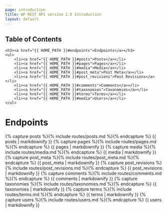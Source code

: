 ```yaml
---
page: introduction
title: WP REST API version 2.0 Introduction
layout: default
---
```

<div class="toc">
	<h2>Table of Contents</h2>

	<h3><a href="{{ HOME_PATH }}#endpoints">Endpoints</a></h3>
	<ul>
		<li><a href="{{ HOME_PATH }}#posts">Posts</a></li>
		<li><a href="{{ HOME_PATH }}#pages">Pages</a></li>
		<li><a href="{{ HOME_PATH }}#media">Media</a></li>
		<li><a href="{{ HOME_PATH }}#post_meta">Post Meta</a></li>
		<li><a href="{{ HOME_PATH }}#post_revisions">Post Revisions</a></li>
		<li><a href="{{ HOME_PATH }}#comments">Comments</a></li>
		<li><a href="{{ HOME_PATH }}#taxonomies">Taxonomies</a></li>
		<li><a href="{{ HOME_PATH }}#terms">Terms</a></li>
		<li><a href="{{ HOME_PATH }}#media">Users</a></li>
	</ul>
</div>

<div class="routes">
	<h1 id="endpoints">Endpoints</h1>
	{% capture posts %}{% include routes/posts.md %}{% endcapture %}
	{{ posts | markdownify }}
	{% capture pages %}{% include routes/pages.md %}{% endcapture %}
	{{ pages | markdownify }}
	{% capture media %}{% include routes/media.md %}{% endcapture %}
	{{ media | markdownify }}
	{% capture post_meta %}{% include routes/post_meta.md %}{% endcapture %}
	{{ post_meta | markdownify }}
	{% capture post_revisions %}{% include routes/post_revisions.md %}{% endcapture %}
	{{ post_revisions | markdownify }}
	{% capture comments %}{% include routes/comments.md %}{% endcapture %}
	{{ comments | markdownify }}
	{% capture taxonomies %}{% include routes/taxonomies.md %}{% endcapture %}
	{{ taxonomies | markdownify }}
	{% capture terms %}{% include routes/terms.md %}{% endcapture %}
	{{ terms | markdownify }}
	{% capture users %}{% include routes/users.md %}{% endcapture %}
	{{ users | markdownify }}
</div>
